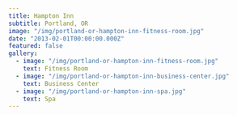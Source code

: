 ```yaml
---
title: Hampton Inn
subtitle: Portland, OR
image: "/img/portland-or-hampton-inn-fitness-room.jpg"
date: "2013-02-01T00:00:00.000Z"
featured: false
gallery:
  - image: "/img/portland-or-hampton-inn-fitness-room.jpg"
    text: Fitness Room
  - image: "/img/portland-or-hampton-inn-business-center.jpg"
    text: Business Center
  - image: "/img/portland-or-hampton-inn-spa.jpg"
    text: Spa
---
```

